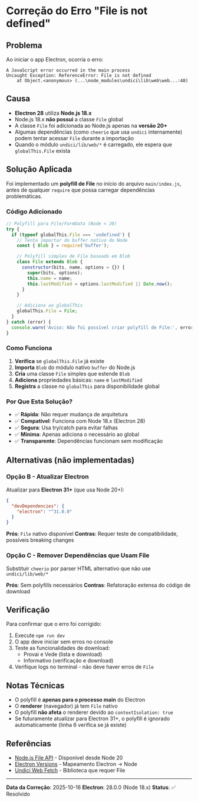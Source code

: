 # Correção do Erro "File is not defined"

## Problema

Ao iniciar o app Electron, ocorria o erro:

```
A JavaScript error occurred in the main process
Uncaught Exception: ReferenceError: File is not defined
    at Object.<anonymous> (...\node_modules\undici\lib\web\web...:48)
```

## Causa

- **Electron 28** utiliza **Node.js 18.x**
- Node.js 18.x **não possui** a classe `File` global
- A classe `File` foi adicionada ao Node.js apenas na **versão 20+**
- Algumas dependências (como `cheerio` que usa `undici` internamente) podem tentar acessar `File` durante a importação
- Quando o módulo `undici/lib/web/*` é carregado, ele espera que `globalThis.File` exista

## Solução Aplicada

Foi implementado um **polyfill de File** no início do arquivo `main/index.js`, antes de qualquer `require` que possa carregar dependências problemáticas.

### Código Adicionado

```javascript
// Polyfill para File/FormData (Node < 20)
try {
  if (typeof globalThis.File === 'undefined') {
    // Tenta importar do buffer nativo do Node
    const { Blob } = require('buffer');

    // Polyfill simples de File baseado em Blob
    class File extends Blob {
      constructor(bits, name, options = {}) {
        super(bits, options);
        this.name = name;
        this.lastModified = options.lastModified || Date.now();
      }
    }

    // Adiciona ao globalThis
    globalThis.File = File;
  }
} catch (error) {
  console.warn('Aviso: Não foi possível criar polyfill de File:', error.message);
}
```

### Como Funciona

1. **Verifica** se `globalThis.File` já existe
2. **Importa** `Blob` do módulo nativo `buffer` do Node.js
3. **Cria** uma classe `File` simples que estende `Blob`
4. **Adiciona** propriedades básicas: `name` e `lastModified`
5. **Registra** a classe no `globalThis` para disponibilidade global

### Por Que Esta Solução?

- ✅ **Rápida**: Não requer mudança de arquitetura
- ✅ **Compatível**: Funciona com Node 18.x (Electron 28)
- ✅ **Segura**: Usa try/catch para evitar falhas
- ✅ **Mínima**: Apenas adiciona o necessário ao global
- ✅ **Transparente**: Dependências funcionam sem modificação

## Alternativas (não implementadas)

### Opção B - Atualizar Electron

Atualizar para **Electron 31+** (que usa Node 20+):

```json
{
  "devDependencies": {
    "electron": "^31.0.0"
  }
}
```

**Prós**: `File` nativo disponível
**Contras**: Requer teste de compatibilidade, possíveis breaking changes

### Opção C - Remover Dependências que Usam File

Substituir `cheerio` por parser HTML alternativo que não use `undici/lib/web/*`

**Prós**: Sem polyfills necessários
**Contras**: Refatoração extensa do código de download

## Verificação

Para confirmar que o erro foi corrigido:

1. Execute `npm run dev`
2. O app deve iniciar sem erros no console
3. Teste as funcionalidades de download:
   - Provai e Vede (lista e download)
   - Informativo (verificação e download)
4. Verifique logs no terminal - não deve haver erros de `File`

## Notas Técnicas

- O polyfill é **apenas para o processo main** do Electron
- O **renderer** (navegador) já tem `File` nativo
- O polyfill **não afeta** o renderer devido ao `contextIsolation: true`
- Se futuramente atualizar para Electron 31+, o polyfill é ignorado automaticamente (linha 6 verifica se já existe)

## Referências

- [Node.js File API](https://nodejs.org/api/globals.html#class-file) - Disponível desde Node 20
- [Electron Versions](https://www.electronjs.org/docs/latest/tutorial/electron-timelines) - Mapeamento Electron → Node
- [Undici Web Fetch](https://github.com/nodejs/undici) - Biblioteca que requer File

---

**Data da Correção**: 2025-10-16
**Electron**: 28.0.0 (Node 18.x)
**Status**: ✅ Resolvido
